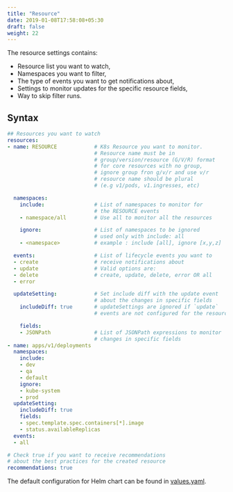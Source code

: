 ```yaml
---
title: "Resource"
date: 2019-01-08T17:58:08+05:30
draft: false
weight: 22
---
```


The resource settings contains:

- Resource list you want to watch,
- Namespaces you want to filter,
- The type of events you want to get notifications about,
- Settings to monitor updates for the specific resource fields,
- Way to skip filter runs.

## Syntax

```yaml
## Resources you want to watch
resources:
- name: RESOURCE            # K8s Resource you want to monitor.
                            # Resource name must be in
                            # group/version/resource (G/V/R) format
                            # for core resources with no group,
                            # ignore group fron g/v/r and use v/r
                            # resource name should be plural
                            # (e.g v1/pods, v1.ingresses, etc)

  namespaces:
    include:                # List of namespaces to monitor for
                            # the RESOURCE events
    - namespace/all         # Use all to monitor all the resources

    ignore:                 # List of namespaces to be ignored
                            # used only with include: all
    - <namespace>           # example : include [all], ignore [x,y,z]

  events:                   # List of lifecycle events you want to
  - create                  # receive notifications about
  - update                  # Valid options are:
  - delete                  # create, update, delete, error OR all
  - error

  updateSetting:            # Set include diff with the update event
                            # about the changes in specific fields
    includeDiff: true       # updateSettings are ignored if `update`
                            # events are not configured for the resource

    fields:
    - JSONPath              # List of JSONPath expressions to monitor
                            # changes in specific fields
- name: apps/v1/deployments
  namespaces:
    include:
    - dev
    - qa
    - default
    ignore:
    - kube-system
    - prod
  updateSetting:
    includeDiff: true
    fields:
    - spec.template.spec.containers[*].image
    - status.availableReplicas
  events:
  - all

# Check true if you want to receive recommendations
# about the best practices for the created resource
recommendations: true
```

The default configuration for Helm chart can be found in [values.yaml](https://github.com/kubeshop/botkube/blob/main/helm/botkube/values.yaml).
